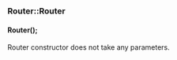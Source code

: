 <h3 id='router-Router'>Router::Router</h3>
<h4 class='variant'>Router();</h4>

Router constructor does not take any parameters.
